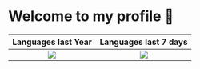 # Welcome to my profile 👋

|                                Languages last Year                                 |                               Languages last 7 days                                |
|:----------------------------------------------------------------------------------:|:----------------------------------------------------------------------------------:|
| ![](https://wakatime.com/share/@mxmlnznr/f76cf8d0-7e0c-4474-88b5-bc8dc073fe36.png) | ![](https://wakatime.com/share/@mxmlnznr/9261428f-6d6d-4330-a433-de4783d0d465.png) |

